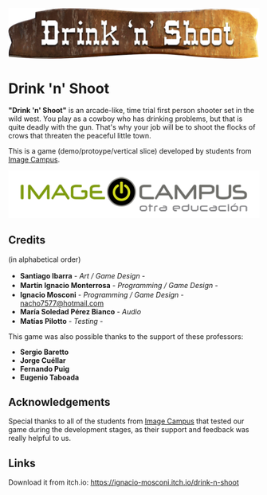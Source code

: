 <p align="center">
<img src="logo.png" alt="Drink 'n' Shoot""/>
</p>

# Drink 'n' Shoot

<b>"Drink 'n' Shoot"</b> is an arcade-like, time trial first person shooter set in the wild west. You play as a cowboy who has drinking problems, 
but that is quite deadly with the gun. That's why your job will be to shoot the flocks of crows that threaten the peaceful little town.

This is a game (demo/protoype/vertical slice) developed by students from <a href="https://www.imagecampus.edu.ar/">Image Campus</a>.

<p align="center">
  <a href="https://www.imagecampus.edu.ar/">
    <img src="logo-image-campus.png" alt="Image Campus"/>
  </a> 
</p>


## Credits
(in alphabetical order)

- **Santiago Ibarra** - *Art / Game Design* - </a> <a href="https://www.artstation.com/santiago_ibarra"><img height="16" width="16" src="https://unpkg.com/simple-icons@latest/icons/artstation.svg" /></a>
- **Martín Ignacio Monterrosa** - *Programming / Game Design* - <a href="https://www.linkedin.com/in/martín-ignacio-monterrosa-301174145"><img height="16" width="16" src="https://unpkg.com/simple-icons@latest/icons/linkedin.svg" /></a> <a href="https://github.com/Marchin"><img height="16" width="16" src="https://unpkg.com/simple-icons@latest/icons/github.svg" /></a>
- **Ignacio Mosconi** - *Programming / Game Design* - <a href="https://github.com/Ignacio-Mosconi"> <img height="16" width="16" src="https://unpkg.com/simple-icons@latest/icons/github.svg" /></a> <a href="nacho7577@hotmail.com"> nacho7577@hotmail.com </a>
- **María Soledad Pérez Bianco** - *Audio*
- **Matías Pilotto** - *Testing* - <a href="https://github.com/Pailott"> <img height="16" width="16" src="https://unpkg.com/simple-icons@latest/icons/github.svg" /></a>


This game was also possible thanks to the support of these professors:

- **Sergio Baretto**
- **Jorge Cuéllar**
- **Fernando Puig**
- **Eugenio Taboada**


## Acknowledgements

Special thanks to all of the students from <a href="https://www.imagecampus.edu.ar/">Image Campus</a> that tested our game during the development stages, as their support and feedback was really helpful to us.


## Links

Download it from itch.io: https://ignacio-mosconi.itch.io/drink-n-shoot
